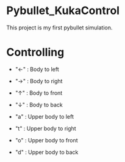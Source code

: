 # Pybullet_KukaControl
This project is my first pybullet simulation. 

# Controlling
 - "←" : Body to left
 - "→" : Body to right
 - "↑" : Body to front
 - "↓" : Body to back
 
 - "a" : Upper body to left
 - "t" : Upper body to right
 - "o" : Upper body to front
 - "d" : Upper body to back
